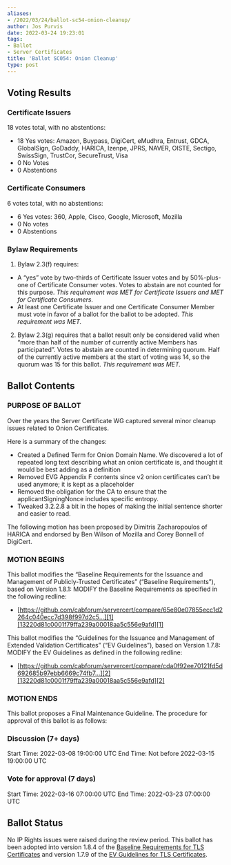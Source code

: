 ```yaml
---
aliases:
- /2022/03/24/ballot-sc54-onion-cleanup/
author: Jos Purvis
date: 2022-03-24 19:23:01
tags:
- Ballot
- Server Certificates
title: 'Ballot SC054: Onion Cleanup'
type: post
---
```


## Voting Results

### Certificate Issuers

18 votes total, with no abstentions:

- 18 Yes votes: Amazon, Buypass, DigiCert, eMudhra, Entrust, GDCA, GlobalSign, GoDaddy, HARICA, Izenpe, JPRS, NAVER, OISTE, Sectigo, SwissSign, TrustCor, SecureTrust, Visa
- 0 No Votes
- 0 Abstentions

### Certificate Consumers

6 votes total, with no abstentions:

- 6 Yes votes: 360, Apple, Cisco, Google, Microsoft, Mozilla
- 0 No votes
- 0 Abstentions

### Bylaw Requirements

1. Bylaw 2.3(f) requires:

- A “yes” vote by two-thirds of Certificate Issuer votes and by 50%-plus-one of Certificate Consumer votes. Votes to abstain are not counted for this purpose.
  _This requirement was MET for Certificate Issuers and MET for Certificate Consumers._
- At least one Certificate Issuer and one Certificate Consumer Member must vote in favor of a ballot for the ballot to be adopted.
  _This requirement was MET._

2. Bylaw 2.3(g) requires that a ballot result only be considered valid when “more than half of the number of currently active Members has participated”. Votes to abstain are counted in determining quorum. Half of the currently active members at the start of voting was 14, so the quorum was 15 for this ballot.
   _This requirement was MET._

## Ballot Contents

### PURPOSE OF BALLOT

Over the years the Server Certificate WG captured several minor cleanup issues related to Onion Certificates.

Here is a summary of the changes:

- Created a Defined Term for Onion Domain Name. We discovered a lot of repeated long text describing what an onion certificate is, and thought it would be best adding as a definition
- Removed EVG Appendix F contents since v2 onion certificates can’t be used anymore; it is kept as a placeholder
- Removed the obligation for the CA to ensure that the applicantSigningNonce includes specific entropy.
- Tweaked 3.2.2.8 a bit in the hopes of making the initial sentence shorter and easier to read.

The following motion has been proposed by Dimitris Zacharopoulos of HARICA and endorsed by Ben Wilson of Mozilla and Corey Bonnell of DigiCert.

### MOTION BEGINS

This ballot modifies the “Baseline Requirements for the Issuance and Management of Publicly-Trusted Certificates” (“Baseline Requirements”), based on Version 1.8.1:
MODIFY the Baseline Requirements as specified in the following redline:

- [https://github.com/cabforum/servercert/compare/65e80e07855ecc1d2264c040ecc7d398f997d2c5…][1][13220d81c0001f79ffa239a00018aa5c556e9afd][1]

This ballot modifies the “Guidelines for the Issuance and Management of Extended Validation Certificates” (“EV Guidelines”), based on Version 1.7.8: MODIFY the EV Guidelines as defined in the following redline:

- [https://github.com/cabforum/servercert/compare/cda0f92ee70121fd5d692685b97ebb6669c74fb7…][2][13220d81c0001f79ffa239a00018aa5c556e9afd][2]

### MOTION ENDS

This ballot proposes a Final Maintenance Guideline. The procedure for approval of this ballot is as follows:

### Discussion (7+ days)

Start Time: 2022-03-08 19:00:00 UTC
End Time: Not before 2022-03-15 19:00:00 UTC

### Vote for approval (7 days)

Start Time: 2022-03-16 07:00:00 UTC
End Time: 2022-03-23 07:00:00 UTC

## Ballot Status

No IP Rights issues were raised during the review period. This ballot has been adopted into version 1.8.4 of the [Baseline Requirements for TLS Certificates](/working-groups/server/baseline-requirements/documents/) and version 1.7.9 of the [EV Guidelines for TLS Certificates](/working-groups/server/extended-validation/documents/).

[1]: https://github.com/cabforum/servercert/compare/65e80e07855ecc1d2264c040ecc7d398f997d2c5...13220d81c0001f79ffa239a00018aa5c556e9afd
[2]: https://github.com/cabforum/servercert/compare/cda0f92ee70121fd5d692685b97ebb6669c74fb7...13220d81c0001f79ffa239a00018aa5c556e9afd